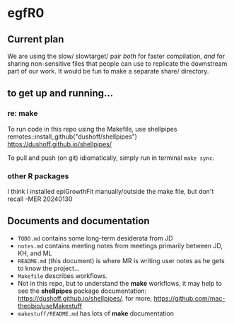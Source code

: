 # egfR0

## Current plan

We are using the slow/ slowtarget/ pair _both_ for faster compilation, _and_ for sharing non-sensitive files that people can use to replicate the downstream part of our work. It would be fun to make a separate share/ directory.

## to get up and running...

### re: make
To run code in this repo using the Makefile, use shellpipes
remotes::install_github("dushoff/shellpipes")
https://dushoff.github.io/shellpipes/

To pull and push (on git) idiomatically, simply run in terminal `make sync`.

### other R packages
I think I installed epiGrowthFit manually/outside the make file, but don't
recall -MER 20240130

## Documents and documentation
- `TODO.md` contains some long-term desiderata from JD
- `notes.md` contains meeting notes from meetings primarily between JD, KH, and ML
- `README.md` (this document) is where MR is writing user notes as he gets to know the project...
- `Makefile` describes workflows. 
- Not in this repo, but to understand the **make** workflows, it may help to see the **shellpipes** package documentation: https://dushoff.github.io/shellpipes/. for more, https://github.com/mac-theobio/useMakestuff
- `makestuff/README.md` has lots of **make** documentation

